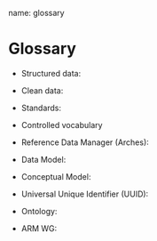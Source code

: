 name: glossary
# Glossary

* Structured data: 

* Clean data:

* Standards:

* Controlled vocabulary

* Reference Data Manager (Arches):

* Data Model:

* Conceptual Model:

* Universal Unique Identifier (UUID):

* Ontology: 

* ARM WG:
